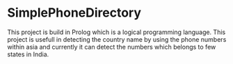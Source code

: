 # SimplePhoneDirectory
This project is build in Prolog which is a logical programming language. This project is usefull in detecting the country name by using the phone numbers within asia and currently it can detect the numbers which belongs to few states in India.
